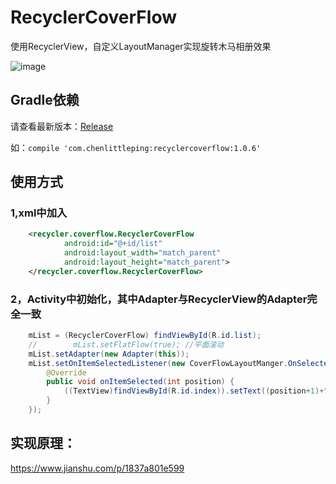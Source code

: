 # RecyclerCoverFlow
使用RecyclerView，自定义LayoutManager实现旋转木马相册效果

![image](https://github.com/ChenLittlePing/RecyclerCoverFlow/blob/master/gif/demo.gif)

## Gradle依赖
请查看最新版本：[Release](https://github.com/ChenLittlePing/RecyclerCoverFlow/releases)

如：`compile 'com.chenlittleping:recyclercoverflow:1.0.6'`

## 使用方式
### 1,xml中加入
```xml
    <recycler.coverflow.RecyclerCoverFlow
            android:id="@+id/list"
            android:layout_width="match_parent"
            android:layout_height="match_parent">
    </recycler.coverflow.RecyclerCoverFlow>
```
### 2，Activity中初始化，其中Adapter与RecyclerView的Adapter完全一致
```java
    mList = (RecyclerCoverFlow) findViewById(R.id.list);
    //        mList.setFlatFlow(true); //平面滚动
    mList.setAdapter(new Adapter(this));
    mList.setOnItemSelectedListener(new CoverFlowLayoutManger.OnSelected() {
        @Override
        public void onItemSelected(int position) {
            ((TextView)findViewById(R.id.index)).setText((position+1)+"/"+mList.getLayoutManager().getItemCount());
        }
    });
```

## 实现原理：

https://www.jianshu.com/p/1837a801e599
